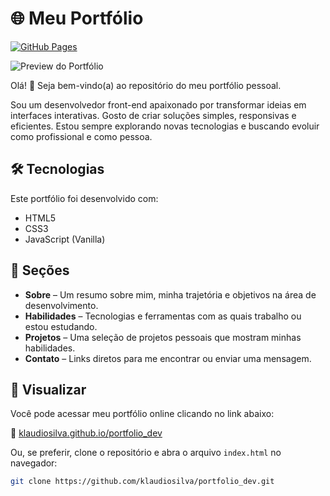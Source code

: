 # 🌐 Meu Portfólio

[![GitHub Pages](https://img.shields.io/badge/online-portfolio-blue?logo=github)](https://klaudiosilva.github.io/portfolio_dev/)

![Preview do Portfólio](.img/preview.png)

Olá! 👋 Seja bem-vindo(a) ao repositório do meu portfólio pessoal.

Sou um desenvolvedor front-end apaixonado por transformar ideias em interfaces interativas. Gosto de criar soluções simples, responsivas e eficientes. Estou sempre explorando novas tecnologias e buscando evoluir como profissional e como pessoa.

## 🛠 Tecnologias

Este portfólio foi desenvolvido com:

- HTML5  
- CSS3  
- JavaScript (Vanilla)

## 📌 Seções

- **Sobre** – Um resumo sobre mim, minha trajetória e objetivos na área de desenvolvimento.  
- **Habilidades** – Tecnologias e ferramentas com as quais trabalho ou estou estudando.  
- **Projetos** – Uma seleção de projetos pessoais que mostram minhas habilidades.  
- **Contato** – Links diretos para me encontrar ou enviar uma mensagem.

## 🚀 Visualizar

Você pode acessar meu portfólio online clicando no link abaixo:

🔗 [klaudiosilva.github.io/portfolio_dev](https://klaudiosilva.github.io/portfolio_dev/#portfolio)

Ou, se preferir, clone o repositório e abra o arquivo `index.html` no navegador:

```bash
git clone https://github.com/klaudiosilva/portfolio_dev.git


